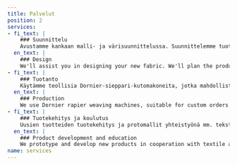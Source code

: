 ```yaml
---
title: Palvelut
position: 2
services:
- fi_text: |
    ### Suunnittelu
    Avustamme kankaan malli- ja värisuunnittelussa. Suunnittelemme tuotteen tuotannon ja kustannusrakenteen. Saat myös materiaalit suoraan kauttamme.
  en_text: |
    ### Design
    We'll assist you in designing your new fabric. We'll plan the production process and estimate costs. We can also supply the required materials.
- fi_text: |
    ### Tuotanto
    Käytämme teollisia Dornier-sieppari-kutomakoneita, jotka mahdollistavat yksilölliset tilaustyöt ja monipuoliset materiaalit. Kudomme myös pienet tuotantosarjat, alkaen 20 metriä.
  en_text: |
    ### Production
    We use Dornier rapier weaving machines, suitable for custom orders using various fibers and yarns. We also weave smaller production runs, starting at 20 meters.
- fi_text: |
    ### Tuotekehitys ja koulutus
    Uusien tuotteiden tuotekehitys ja protomallit yhteistyönä mm. tekstiili- ja muotisuunnittelijoille sekä tekstiilialan yrityksille. Järjestämme myös työpajoja opiskelijaryhmille.
  en_text: |
    ### Product development and education
    We prototype and develop new products in cooperation with textile and fashion designers and textile companies. We also arrange workshops for textile students.
name: services
---
```


